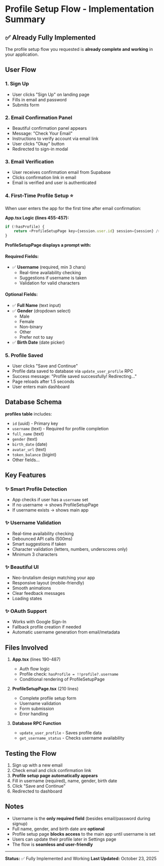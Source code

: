 # Profile Setup Flow - Implementation Summary

## ✅ Already Fully Implemented

The profile setup flow you requested is **already complete and working** in your application.

## User Flow

### 1. **Sign Up**
- User clicks "Sign Up" on landing page
- Fills in email and password
- Submits form

### 2. **Email Confirmation Panel**
- Beautiful confirmation panel appears
- Message: "Check Your Email"
- Instructions to verify account via email link
- User clicks "Okay" button
- Redirected to sign-in modal

### 3. **Email Verification**
- User receives confirmation email from Supabase
- Clicks confirmation link in email
- Email is verified and user is authenticated

### 4. **First-Time Profile Setup** ⭐
When user enters the app for the first time after email confirmation:

**App.tsx Logic (lines 455-457):**
```typescript
if (!hasProfile) {
    return <ProfileSetupPage key={session.user.id} session={session} />;
}
```

**ProfileSetupPage displays a prompt with:**

#### Required Fields:
- ✅ **Username** (required, min 3 chars)
  - Real-time availability checking
  - Suggestions if username is taken
  - Validation for valid characters

#### Optional Fields:
- ✅ **Full Name** (text input)
- ✅ **Gender** (dropdown select)
  - Male
  - Female
  - Non-binary
  - Other
  - Prefer not to say
- ✅ **Birth Date** (date picker)

### 5. **Profile Saved**
- User clicks "Save and Continue"
- Profile data saved to database via `update_user_profile` RPC
- Success message: "Profile saved successfully! Redirecting..."
- Page reloads after 1.5 seconds
- User enters main dashboard

## Database Schema

**profiles table** includes:
- `id` (uuid) - Primary key
- `username` (text) - Required for profile completion
- `full_name` (text)
- `gender` (text)
- `birth_date` (date)
- `avatar_url` (text)
- `token_balance` (bigint)
- Other fields...

## Key Features

### ✨ Smart Profile Detection
- App checks if user has a `username` set
- If no username → shows ProfileSetupPage
- If username exists → shows main app

### ✨ Username Validation
- Real-time availability checking
- Debounced API calls (500ms)
- Smart suggestions if taken
- Character validation (letters, numbers, underscores only)
- Minimum 3 characters

### ✨ Beautiful UI
- Neo-brutalism design matching your app
- Responsive layout (mobile-friendly)
- Smooth animations
- Clear feedback messages
- Loading states

### ✨ OAuth Support
- Works with Google Sign-In
- Fallback profile creation if needed
- Automatic username generation from email/metadata

## Files Involved

1. **App.tsx** (lines 190-487)
   - Auth flow logic
   - Profile check: `hasProfile = !!profile?.username`
   - Conditional rendering of ProfileSetupPage

2. **ProfileSetupPage.tsx** (210 lines)
   - Complete profile setup form
   - Username validation
   - Form submission
   - Error handling

3. **Database RPC Function**
   - `update_user_profile` - Saves profile data
   - `get_username_status` - Checks username availability

## Testing the Flow

1. Sign up with a new email
2. Check email and click confirmation link
3. **Profile setup page automatically appears**
4. Fill in username (required), name, gender, birth date
5. Click "Save and Continue"
6. Redirected to dashboard

## Notes

- Username is the **only required field** (besides email/password during signup)
- Full name, gender, and birth date are **optional**
- Profile setup page **blocks access** to the main app until username is set
- Users can update their profile later in Settings page
- The flow is **seamless and user-friendly**

---

**Status:** ✅ Fully Implemented and Working
**Last Updated:** October 23, 2025
